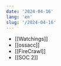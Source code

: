 ```yaml
---
date: '2024-04-16'
lang: 'en'
slug: '/2024-04-16'
---
```


- [[Watchings]]
- [[ossacc]]
- [[FireCrawl]]
- [[SOC 2]]
